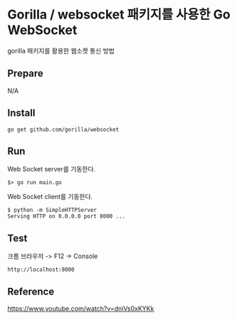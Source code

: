 # Gorilla / websocket 패키지를 사용한 Go WebSocket
gorilla 패키지를 활용한 웹소켓 통신 방법

## Prepare
N/A

## Install
```
go get github.com/gorilla/websocket
```

## Run
Web Socket server를 기동한다.
```
$> go run main.go
```

Web Socket client를 기동한다.
```
$ python -m SimpleHTTPServer
Serving HTTP on 0.0.0.0 port 8000 ...
```

## Test
크롬 브라우저 -> F12 -> Console
```
http://localhost:8000
```

## Reference
https://www.youtube.com/watch?v=dniVs0xKYKk
